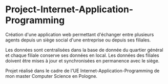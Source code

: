 # Project-Internet-Application-Programming

Création d'une application web permettant d'échanger entre plusieurs agents depuis un siège social d'une entreprise ou depuis ses filiales. 

Les données sont centralisées dans la base de donnée du quartier général et chaque filiale conserve ses données en local.
Les données des filiales doivent être mises à jour et synchronisées en permanence avec le siège.

Projet réalisé dans le cadre de l'UE Internet-Application-Programming de mon master Computer Science en Pologne.
